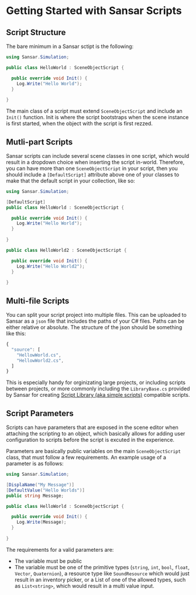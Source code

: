 # Getting Started with Sansar Scripts

## Script Structure

The bare minimum in a Sansar sctipt is the following:

```csharp
using Sansar.Simulation;

public class HelloWorld : SceneObjectScript {

  public override void Init() {
    Log.Write("Hello World");
  }
  
}
```

The main class of a script must extend `SceneObjectScript` and include an `Init()` function. Init is where the script bootstraps when the scene instance is first started, when the object with the script is first rezzed.

## Mutli-part Scripts

Sansar scripts can include several scene classes in one script, which would result in a dropdown choice when inserting the script in-world. Therefore, you can have more than one `SceneObjectScript` in your script, then you should include a `[DefaultScript]` attribute above one of your classes to make that the default script in your collection, like so:

```csharp
using Sansar.Simulation;

[DefaultScript]
public class HelloWorld : SceneObjectScript {

  public override void Init() {
    Log.Write("Hello World");
  }
  
}

public class HelloWorld2 : SceneObjectScript {

  public override void Init() {
    Log.Write("Hello World2");
  }
  
}
```

## Multi-file Scripts

You can split your script project into multiple files. This can be uploaded to Sansar as a `json` file that includes the paths of your C# files. Paths can be either relative or absolute. The structure of the json should be something like this:

```javascript
{
  "source": [
    "HellowWorld.cs",
    "HellowWorld2.cs",
  ]
}
```

This is especially handy for orginizating large projects, or including scripts between projects, or more commonly including the `LibraryBase.cs` provided by Sansar for creating [Script Library (aka simple scripts)](simple-scripts.md) compatible scripts.

## Script Parameters

Scripts can have parameters that are exposed in the scene editor when attaching the scripting to an object, which basically allows for adding user configuration to scripts before the script is excuted in the experience.

Parameters are basically public variables on the main `SceneObjectScript` class, that must follow a few requirements. An example usage of a parameter is as follows:

```csharp
using Sansar.Simulation;

[DisplaName("My Message")]
[DefaultValue("Hello Worlds")]
public string Message;

public class HelloWorld : SceneObjectScript {

  public override void Init() {
    Log.Write(Message);
  }
  
}
```

The requirements for a valid parameters are:
- The variable must be public
- The variable must be one of the primitive types (`string`, `int`, `bool`, `float`, `Vector`, `Quaternion`), a resource type like `SoundResource` which would just result in an inventory picker, or a List of one of the allowed types, such as `List<string>`, which would result in a multi value input.